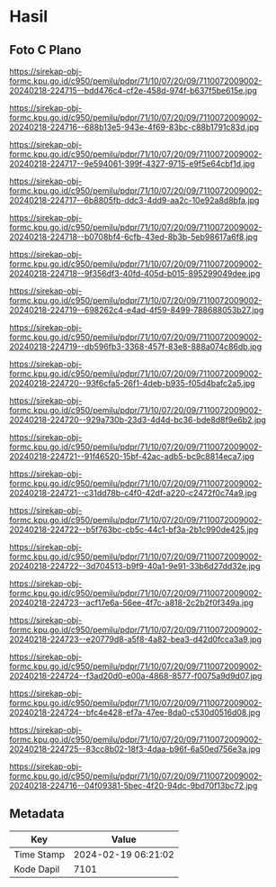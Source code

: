 # Hasil

## Foto C Plano

https://sirekap-obj-formc.kpu.go.id/c950/pemilu/pdpr/71/10/07/20/09/7110072009002-20240218-224715--bdd476c4-cf2e-458d-974f-b637f5be615e.jpg

https://sirekap-obj-formc.kpu.go.id/c950/pemilu/pdpr/71/10/07/20/09/7110072009002-20240218-224716--688b13e5-943e-4f69-83bc-c88b1791c83d.jpg

https://sirekap-obj-formc.kpu.go.id/c950/pemilu/pdpr/71/10/07/20/09/7110072009002-20240218-224717--9e594061-399f-4327-9715-e9f5e64cbf1d.jpg

https://sirekap-obj-formc.kpu.go.id/c950/pemilu/pdpr/71/10/07/20/09/7110072009002-20240218-224717--6b8805fb-ddc3-4dd9-aa2c-10e92a8d8bfa.jpg

https://sirekap-obj-formc.kpu.go.id/c950/pemilu/pdpr/71/10/07/20/09/7110072009002-20240218-224718--b0708bf4-6cfb-43ed-8b3b-5eb98617a6f8.jpg

https://sirekap-obj-formc.kpu.go.id/c950/pemilu/pdpr/71/10/07/20/09/7110072009002-20240218-224718--9f356df3-40fd-405d-b015-895299049dee.jpg

https://sirekap-obj-formc.kpu.go.id/c950/pemilu/pdpr/71/10/07/20/09/7110072009002-20240218-224719--698262c4-e4ad-4f59-8499-788688053b27.jpg

https://sirekap-obj-formc.kpu.go.id/c950/pemilu/pdpr/71/10/07/20/09/7110072009002-20240218-224719--db596fb3-3368-457f-83e8-888a074c86db.jpg

https://sirekap-obj-formc.kpu.go.id/c950/pemilu/pdpr/71/10/07/20/09/7110072009002-20240218-224720--93f6cfa5-26f1-4deb-b935-f05d4bafc2a5.jpg

https://sirekap-obj-formc.kpu.go.id/c950/pemilu/pdpr/71/10/07/20/09/7110072009002-20240218-224720--929a730b-23d3-4d4d-bc36-bde8d8f9e6b2.jpg

https://sirekap-obj-formc.kpu.go.id/c950/pemilu/pdpr/71/10/07/20/09/7110072009002-20240218-224721--91f46520-15bf-42ac-adb5-bc9c8814eca7.jpg

https://sirekap-obj-formc.kpu.go.id/c950/pemilu/pdpr/71/10/07/20/09/7110072009002-20240218-224721--c31dd78b-c4f0-42df-a220-c2472f0c74a9.jpg

https://sirekap-obj-formc.kpu.go.id/c950/pemilu/pdpr/71/10/07/20/09/7110072009002-20240218-224722--b5f763bc-cb5c-44c1-bf3a-2b1c990de425.jpg

https://sirekap-obj-formc.kpu.go.id/c950/pemilu/pdpr/71/10/07/20/09/7110072009002-20240218-224722--3d704513-b9f9-40a1-9e91-33b6d27dd32e.jpg

https://sirekap-obj-formc.kpu.go.id/c950/pemilu/pdpr/71/10/07/20/09/7110072009002-20240218-224723--acf17e6a-56ee-4f7c-a818-2c2b2f0f349a.jpg

https://sirekap-obj-formc.kpu.go.id/c950/pemilu/pdpr/71/10/07/20/09/7110072009002-20240218-224723--e20779d8-a5f8-4a82-bea3-d42d0fcca3a9.jpg

https://sirekap-obj-formc.kpu.go.id/c950/pemilu/pdpr/71/10/07/20/09/7110072009002-20240218-224724--f3ad20d0-e00a-4868-8577-f0075a9d9d07.jpg

https://sirekap-obj-formc.kpu.go.id/c950/pemilu/pdpr/71/10/07/20/09/7110072009002-20240218-224724--bfc4e428-ef7a-47ee-8da0-c530d0516d08.jpg

https://sirekap-obj-formc.kpu.go.id/c950/pemilu/pdpr/71/10/07/20/09/7110072009002-20240218-224725--83cc8b02-18f3-4daa-b96f-6a50ed756e3a.jpg

https://sirekap-obj-formc.kpu.go.id/c950/pemilu/pdpr/71/10/07/20/09/7110072009002-20240218-224716--04f09381-5bec-4f20-94dc-9bd70f13bc72.jpg


## Metadata

| Key        | Value               |
| ---------- | ------------------- |
| Time Stamp | 2024-02-19 06:21:02 |
| Kode Dapil | 7101                |



